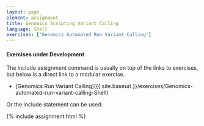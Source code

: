 ```yaml
---
layout: page
element: assignment
title: Genomics Scripting Variant Calling
language: Shell
exercises: ['Genomics Automated Run Variant Calling']
---
```

#### Exercises under Development

The include assignment command is usually on top of the links to exercises, 
but below is a direct link to a modular exercise.

* [Genomics Run Variant Calling]({{ site.baseurl }}/exercises/Genomics-automated-run-variant-calling-Shell)

Or the include statement can be used:

{% include assignment.html %}